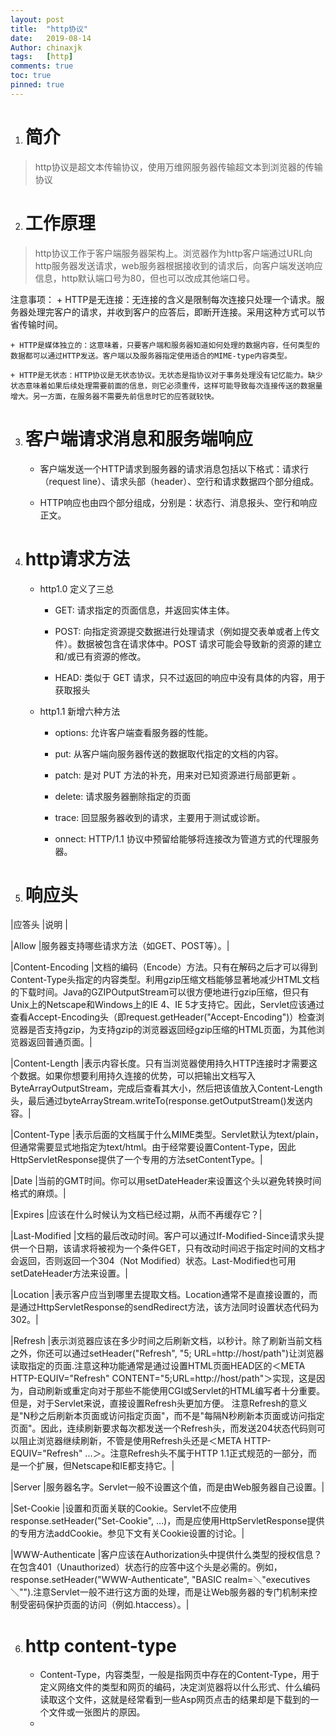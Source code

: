 ```yaml
---
layout:	post
title:	"http协议"
date:	2019-08-14
Author: chinaxjk
tags:	[http]
comments: true
toc: true
pinned: true
---
```

1. # 简介 
> http协议是超文本传输协议，使用万维网服务器传输超文本到浏览器的传输协议

2. # 工作原理
	
> http协议工作于客户端服务器架构上。浏览器作为http客户端通过URL向http服务器发送请求，web服务器根据接收到的请求后，向客户端发送响应信息，http默认端口号为80，但也可以改成其他端口号。

注意事项：
	+ HTTP是无连接：无连接的含义是限制每次连接只处理一个请求。服务器处理完客户的请求，并收到客户的应答后，即断开连接。采用这种方式可以节省传输时间。

	+ HTTP是媒体独立的：这意味着，只要客户端和服务器知道如何处理的数据内容，任何类型的数据都可以通过HTTP发送。客户端以及服务器指定使用适合的MIME-type内容类型。

	+ HTTP是无状态：HTTP协议是无状态协议。无状态是指协议对于事务处理没有记忆能力。缺少状态意味着如果后续处理需要前面的信息，则它必须重传，这样可能导致每次连接传送的数据量增大。另一方面，在服务器不需要先前信息时它的应答就较快。

3. # 客户端请求消息和服务端响应

	+ 客户端发送一个HTTP请求到服务器的请求消息包括以下格式：请求行（request line）、请求头部（header）、空行和请求数据四个部分组成。

	+ HTTP响应也由四个部分组成，分别是：状态行、消息报头、空行和响应正文。

4. # http请求方法
	
	+ http1.0 定义了三总  

		+ GET: 请求指定的页面信息，并返回实体主体。

		+ POST: 向指定资源提交数据进行处理请求（例如提交表单或者上传文件）。数据被包含在请求体中。POST 请求可能会导致新的资源的建立和/或已有资源的修改。

		+ HEAD: 类似于 GET 请求，只不过返回的响应中没有具体的内容，用于获取报头

	+ http1.1 新增六种方法 
		+ options: 允许客户端查看服务器的性能。

		+ put: 从客户端向服务器传送的数据取代指定的文档的内容。

		+ patch: 是对 PUT 方法的补充，用来对已知资源进行局部更新 。

		+ delete: 请求服务器删除指定的页面

		+ trace: 回显服务器收到的请求，主要用于测试或诊断。

		+ onnect: HTTP/1.1 协议中预留给能够将连接改为管道方式的代理服务器。
	
5. # 响应头

|应答头 |说明 |
	
|Allow	|服务器支持哪些请求方法（如GET、POST等）。|

|Content-Encoding |文档的编码（Encode）方法。只有在解码之后才可以得到Content-Type头指定的内容类型。利用gzip压缩文档能够显著地减少HTML文档的下载时间。Java的GZIPOutputStream可以很方便地进行gzip压缩，但只有Unix上的Netscape和Windows上的IE 4、IE 5才支持它。因此，Servlet应该通过查看Accept-Encoding头（即request.getHeader("Accept-Encoding")）检查浏览器是否支持gzip，为支持gzip的浏览器返回经gzip压缩的HTML页面，为其他浏览器返回普通页面。|

|Content-Length	|表示内容长度。只有当浏览器使用持久HTTP连接时才需要这个数据。如果你想要利用持久连接的优势，可以把输出文档写入 ByteArrayOutputStream，完成后查看其大小，然后把该值放入Content-Length头，最后通过byteArrayStream.writeTo(response.getOutputStream()发送内容。|

|Content-Type	|表示后面的文档属于什么MIME类型。Servlet默认为text/plain，但通常需要显式地指定为text/html。由于经常要设置Content-Type，因此HttpServletResponse提供了一个专用的方法setContentType。|

|Date |当前的GMT时间。你可以用setDateHeader来设置这个头以避免转换时间格式的麻烦。|

|Expires |应该在什么时候认为文档已经过期，从而不再缓存它？|

|Last-Modified |文档的最后改动时间。客户可以通过If-Modified-Since请求头提供一个日期，该请求将被视为一个条件GET，只有改动时间迟于指定时间的文档才会返回，否则返回一个304（Not Modified）状态。Last-Modified也可用setDateHeader方法来设置。|

|Location |表示客户应当到哪里去提取文档。Location通常不是直接设置的，而是通过HttpServletResponse的sendRedirect方法，该方法同时设置状态代码为302。|

|Refresh |表示浏览器应该在多少时间之后刷新文档，以秒计。除了刷新当前文档之外，你还可以通过setHeader("Refresh", "5; URL=http://host/path")让浏览器读取指定的页面.注意这种功能通常是通过设置HTML页面HEAD区的＜META HTTP-EQUIV="Refresh" CONTENT="5;URL=http://host/path"＞实现，这是因为，自动刷新或重定向对于那些不能使用CGI或Servlet的HTML编写者十分重要。但是，对于Servlet来说，直接设置Refresh头更加方便。 注意Refresh的意义是"N秒之后刷新本页面或访问指定页面"，而不是"每隔N秒刷新本页面或访问指定页面"。因此，连续刷新要求每次都发送一个Refresh头，而发送204状态代码则可以阻止浏览器继续刷新，不管是使用Refresh头还是＜META HTTP-EQUIV="Refresh" ...＞。注意Refresh头不属于HTTP 1.1正式规范的一部分，而是一个扩展，但Netscape和IE都支持它。|

|Server	|服务器名字。Servlet一般不设置这个值，而是由Web服务器自己设置。|

|Set-Cookie |设置和页面关联的Cookie。Servlet不应使用response.setHeader("Set-Cookie", ...)，而是应使用HttpServletResponse提供的专用方法addCookie。参见下文有关Cookie设置的讨论。|

|WWW-Authenticate |客户应该在Authorization头中提供什么类型的授权信息？在包含401（Unauthorized）状态行的应答中这个头是必需的。例如，response.setHeader("WWW-Authenticate", "BASIC realm=＼"executives＼"").注意Servlet一般不进行这方面的处理，而是让Web服务器的专门机制来控制受密码保护页面的访问（例如.htaccess）。|

6. # http content-type

	+ Content-Type，内容类型，一般是指网页中存在的Content-Type，用于定义网络文件的类型和网页的编码，决定浏览器将以什么形式、什么编码读取这个文件，这就是经常看到一些Asp网页点击的结果却是下载到的一个文件或一张图片的原因。
	+ [参照]:https://www.runoob.com/http/http-content-type.html
[jekyll-docs]:https://jekyllrb.com/docs/home
[jekyll-gh]:https://github.com/jekyll/jekyll
[jekyll-talk]:https://talk.jekyllrb.com
